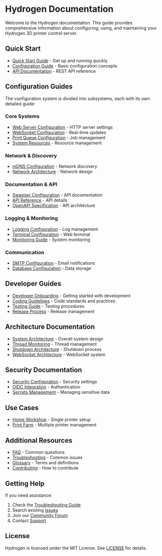 # Hydrogen Documentation

Welcome to the Hydrogen documentation. This guide provides comprehensive information about configuring, using, and maintaining your Hydrogen 3D printer control server.

## Quick Start

- [Quick Start Guide](guides/quick-start.md) - Get up and running quickly
- [Configuration Guide](configuration.md) - Basic configuration concepts
- [API Documentation](api.md) - REST API reference

## Configuration Guides

The configuration system is divided into subsystems, each with its own detailed guide:

### Core Systems

- [Web Server Configuration](reference/webserver_configuration.md) - HTTP server settings
- [WebSocket Configuration](reference/websocket_configuration.md) - Real-time updates
- [Print Queue Configuration](reference/printqueue_configuration.md) - Job management
- [System Resources](reference/resources_configuration.md) - Resource management

### Network & Discovery

- [mDNS Configuration](reference/mdns_configuration.md) - Network discovery
- [Network Architecture](reference/network_architecture.md) - Network design

### Documentation & API

- [Swagger Configuration](reference/swagger_configuration.md) - API documentation
- [API Reference](reference/api.md) - API details
- [OpenAPI Specification](reference/swagger_architecture.md) - API architecture

### Logging & Monitoring

- [Logging Configuration](reference/logging_configuration.md) - Log management
- [Terminal Configuration](reference/terminal_configuration.md) - Web terminal
- [Monitoring Guide](reference/monitoring.md) - System monitoring

### Communication

- [SMTP Configuration](reference/smtp_configuration.md) - Email notifications
- [Database Configuration](reference/database_configuration.md) - Data storage

## Developer Guides

- [Developer Onboarding](developer_onboarding.md) - Getting started with development
- [Coding Guidelines](coding_guidelines.md) - Code standards and practices
- [Testing Guide](testing.md) - Testing procedures
- [Release Process](../RELEASES.md) - Release management

## Architecture Documentation

- [System Architecture](reference/system_architecture.md) - Overall system design
- [Thread Monitoring](thread_monitoring.md) - Thread management
- [Shutdown Architecture](shutdown_architecture.md) - Shutdown process
- [WebSocket Architecture](websocket_architecture.md) - WebSocket system

## Security Documentation

- [Security Configuration](reference/security_configuration.md) - Security settings
- [OIDC Integration](oidc_integration.md) - Authentication
- [Secrets Management](../SECRETS.md) - Managing sensitive data

## Use Cases

- [Home Workshop](guides/use-cases/home-workshop.md) - Single printer setup
- [Print Farm](guides/use-cases/print-farm.md) - Multiple printer management

## Additional Resources

- [FAQ](reference/faq.md) - Common questions
- [Troubleshooting](reference/troubleshooting.md) - Common issues
- [Glossary](reference/glossary.md) - Terms and definitions
- [Contributing](../CONTRIBUTING.md) - How to contribute

## Getting Help

If you need assistance:

1. Check the [Troubleshooting Guide](reference/troubleshooting.md)
2. Search existing [Issues](https://github.com/philement/hydrogen/issues)
3. Join our [Community Forum](https://forum.philement.com)
4. Contact [Support](https://philement.com/support)

## License

Hydrogen is licensed under the MIT License. See [LICENSE](../LICENSE) for details.
